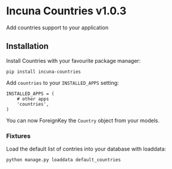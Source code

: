 # Incuna Countries v1.0.3

Add countries support to your application

## Installation

Install Countries with your favourite package manager:

    pip install incuna-countries

Add `countries` to your `INSTALLED_APPS` setting:

    INSTALLED_APPS = (
        # other apps
        'countries',
    )

You can now ForeignKey the ```Country``` object from your models.

### Fixtures

Load the default list of contries into your database with loaddata:
   
    python manage.py loaddata default_countries
